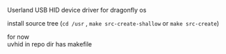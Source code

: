 Userland USB HID device driver for dragonfly os  
  

install source tree (`cd /usr` , `make src-create-shallow` or `make src-create`)  
 
 for now  
 uvhid in repo dir has makefile  
